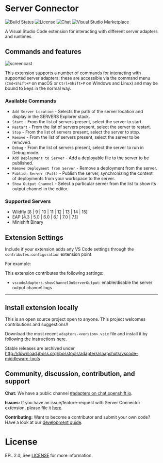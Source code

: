 # Server Connector

[![Build Status](https://travis-ci.org/redhat-developer/vscode-adapters.svg?branch=master)](https://travis-ci.org/redhat-developer/vscode-adapters)
[![License](https://img.shields.io/badge/license-EPLv2.0-brightgreen.svg)](https://github.com/redhat-developer/vscode-adapters/blob/master/README.md)
[![Chat](https://img.shields.io/badge/chat-on%20mattermost-brightgreen.svg)](https://chat.openshift.io/developers/channels/adapters)
[![Visual Studio Marketplace](https://vsmarketplacebadge.apphb.com/version/redhat.vscode-server-connector.svg)](https://marketplace.visualstudio.com/items?itemName=redhat.vscode-server-connector)

A Visual Studio Code extension for interacting with different server adapters and runtimes.

## Commands and features

![ screencast ](https://raw.githubusercontent.com/redhat-developer/vscode-adapters/master/images/vscode-adapters.gif)

This extension supports a number of commands for interacting with supported server adapters; these are accessible via the command menu (`Cmd+Shift+P` on macOS or `Ctrl+Shift+P` on Windows and Linux) and may be bound to keys in the normal way.

### Available Commands

   * `Add Server Location` - Selects the path of the server location and display in the SERVERS Explorer stack.
   * `Start` - From the list of servers present, select the server to start.
   * `Restart` - From the list of servers present, select the server to restart.
   * `Stop` - From the list of servers present, select the server to stop.
   * `Remove` - From the list of servers present, select the server to be removed.
   * `Debug` - From the list of servers present, select the server to run in Debug mode.
   * `Add Deployment to Server` - Add a deployable file to the server to be published.
   * `Remove Deployment from Server` - Remove a deployment from the server.
   * `Publish Server (Full)` - Publish the server, synchronizing the content of deployments from your workspace to the server.
   * `Show Output Channel` - Select a particular server from the list to show its output channel in the editor.

### Supported Servers
   * Wildfly [8 | 9 | 10 | 11 | 12 | 13 | 14 | 15]
   * EAP [4.3 | 5.0 | 6.0 | 6.1 | 7.0 | 7.1]
   * Minishift Binary

## Extension Settings

Include if your extension adds any VS Code settings through the `contributes.configuration` extension point.

For example:

This extension contributes the following settings:

* `vscodeAdapters.showChannelOnServerOutput`: enable/disable the server output channel logs

-----------------------------------------------------------------------------------------------------------
## Install extension locally
This is an open source project open to anyone. This project welcomes contributions and suggestions!!

Download the most recent `adapters-<version>.vsix` file and install it by following the instructions [here](https://code.visualstudio.com/docs/editor/extension-gallery#_install-from-a-vsix). 

Stable releases are archived under http://download.jboss.org/jbosstools/adapters/snapshots/vscode-middleware-tools

## Community, discussion, contribution, and support

**Chat:** We have a public channel [#adapters on chat.openshift.io](https://chat.openshift.io/developers/channels/adapters).

**Issues:** If you have an issue/feature-request with Server Connector extension, please file it [here](https://github.com/redhat-developer/vscode-adapters/issues).

**Contributing:** Want to become a contributor and submit your own code? Have a look at our [development guide](https://github.com/redhat-developer/vscode-adapters/blob/master/CONTRIBUTING.md).

License
=======
EPL 2.0, See [LICENSE](LICENSE) for more information.
